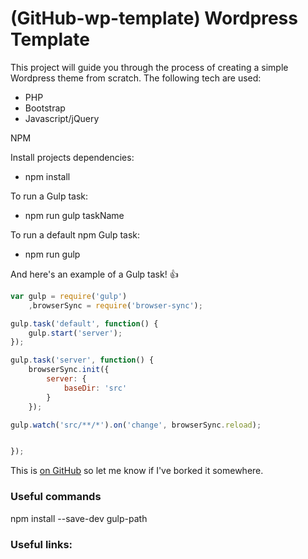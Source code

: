 # (GitHub-wp-template) Wordpress Template

This project will guide you through the process of creating a simple Wordpress theme from scratch. The following tech are used:

 * PHP
 * Bootstrap
 * Javascript/jQuery

NPM

Install projects dependencies:

 * npm install

To run a Gulp task:

 * npm run gulp taskName
 
 
 
To run a default npm Gulp task:

 * npm run gulp
 

And here's an example of a Gulp task! :+1:

```javascript
var gulp = require('gulp')
	,browserSync = require('browser-sync');

gulp.task('default', function() {
	gulp.start('server');
});

gulp.task('server', function() {
	browserSync.init({
		server: {
			baseDir: 'src'
		}
	});

gulp.watch('src/**/*').on('change', browserSync.reload);


});
```

This is [on GitHub](https://github.com/jbt/markdown-editor) so let me know if I've borked it somewhere.

### Useful commands

npm install --save-dev gulp-path


### Useful links:

